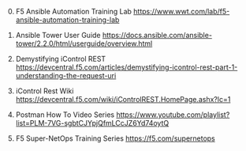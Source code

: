 <!-- References -->

0. F5 Ansible Automation Training Lab
   https://www.wwt.com/lab/f5-ansible-automation-training-lab

1. Ansible Tower User Guide
   https://docs.ansible.com/ansible-tower/2.2.0/html/userguide/overview.html

2. Demystifying iControl REST
   https://devcentral.f5.com/articles/demystifying-icontrol-rest-part-1-understanding-the-request-uri

3. iControl Rest Wiki
   https://devcentral.f5.com/wiki/iControlREST.HomePage.ashx?lc=1

4. Postman How To Video Series
   https://www.youtube.com/playlist?list=PLM-7VG-sgbtCJYpjQfmLCcJZ6Yd74oytQ

5. F5 Super-NetOps Training Series
   https://f5.com/supernetops
